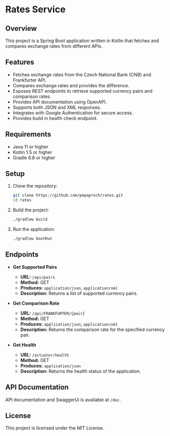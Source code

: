 # Rates Service

## Overview
This project is a Spring Boot application written in Kotlin that fetches and compares exchange rates from different APIs.

## Features
- Fetches exchange rates from the Czech National Bank (CNB) and Frankfurter API.
- Compares exchange rates and provides the difference.
- Exposes REST endpoints to retrieve supported currency pairs and comparison rates.
- Provides API documentation using OpenAPI.
- Supports both JSON and XML responses.
- Integrates with Google Authentication for secure access.
- Provides build in health check endpoint.

## Requirements
- Java 11 or higher
- Kotlin 1.5 or higher
- Gradle 6.8 or higher

## Setup
1. Clone the repository:
   ```sh
   git clone https://github.com/pepaproch/rates.git
   cd rates
   ```

2. Build the project:
   ```sh
   ./gradlew build
   ```

3. Run the application:
   ```sh
   ./gradlew bootRun
   ```

## Endpoints
- **Get Supported Pairs**
    - **URL:** `/api/pairs`
    - **Method:** GET
    - **Produces:** `application/json`, `application/xml`
    - **Description:** Returns a list of supported currency pairs.

- **Get Comparison Rate**
    - **URL:** `/api/FRANKFURTER/{pair}`
    - **Method:** GET
    - **Produces:** `application/json`, `application/xml`
    - **Description:** Returns the comparison rate for the specified currency pair.


- **Get Health**
    - **URL:** `/actuator/health`
    - **Method:** GET
    - **Produces:** `application/json`
    - **Description:** Returns the health status of the application.


## API Documentation
API documentation and SwaggerUi is available at `/doc`.

## License
This project is licensed under the MIT License.